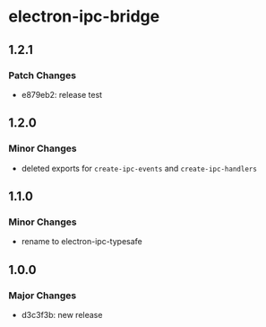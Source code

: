 # electron-ipc-bridge

## 1.2.1

### Patch Changes

- e879eb2: release test

## 1.2.0

### Minor Changes

- deleted exports for `create-ipc-events` and `create-ipc-handlers`

## 1.1.0

### Minor Changes

- rename to electron-ipc-typesafe

## 1.0.0

### Major Changes

- d3c3f3b: new release
